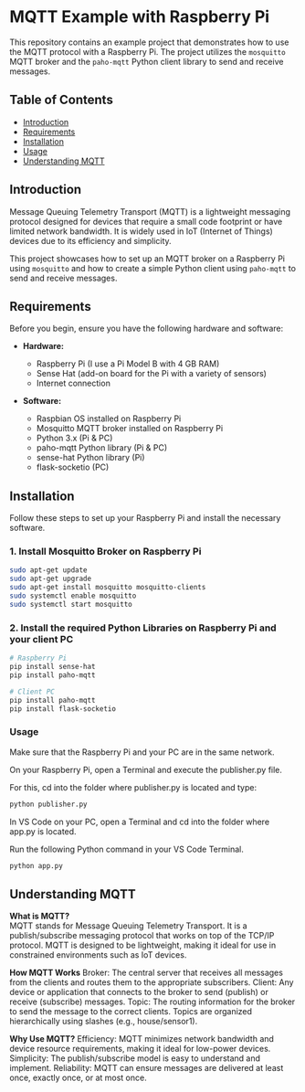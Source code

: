 # MQTT Example with Raspberry Pi

This repository contains an example project that demonstrates how to use the MQTT protocol with a Raspberry Pi. The project utilizes the `mosquitto` MQTT broker and the `paho-mqtt` Python client library to send and receive messages.

## Table of Contents

- [Introduction](#introduction)
- [Requirements](#requirements)
- [Installation](#installation)
- [Usage](#usage)
- [Understanding MQTT](#understanding-mqtt)


## Introduction

Message Queuing Telemetry Transport (MQTT) is a lightweight messaging protocol designed for devices that require a small code footprint or have limited network bandwidth. It is widely used in IoT (Internet of Things) devices due to its efficiency and simplicity.

This project showcases how to set up an MQTT broker on a Raspberry Pi using `mosquitto` and how to create a simple Python client using `paho-mqtt` to send and receive messages.

## Requirements

Before you begin, ensure you have the following hardware and software:

- **Hardware:**
  - Raspberry Pi (I use a Pi Model B with 4 GB RAM)
  - Sense Hat (add-on board for the Pi with a variety of sensors)
  - Internet connection
  
- **Software:**
  - Raspbian OS installed on Raspberry Pi
  - Mosquitto MQTT broker installed on Raspberry Pi
  - Python 3.x (Pi & PC)
  - paho-mqtt Python library (Pi & PC)
  - sense-hat Python library (Pi)
  - flask-socketio (PC)

## Installation

Follow these steps to set up your Raspberry Pi and install the necessary software.

### 1. Install Mosquitto Broker on Raspberry Pi

```bash
sudo apt-get update
sudo apt-get upgrade
sudo apt-get install mosquitto mosquitto-clients
sudo systemctl enable mosquitto
sudo systemctl start mosquitto
```

### 2. Install the required Python Libraries on Raspberry Pi and your client PC

```bash
# Raspberry Pi
pip install sense-hat
pip install paho-mqtt

# Client PC
pip install paho-mqtt
pip install flask-socketio
```

### Usage
Make sure that the Raspberry Pi and your PC are in the same network.

On your Raspberry Pi, open a Terminal and execute the publisher.py file.

For this, cd into the folder where publisher.py is located and type:

```bash
python publisher.py
```

In VS Code on your PC, open a Terminal and cd into the folder where app.py is located.

Run the following Python command in your VS Code Terminal.

```bash
python app.py
```

## Understanding MQTT

**What is MQTT?**  
MQTT stands for Message Queuing Telemetry Transport. It is a publish/subscribe messaging protocol that works on top of the TCP/IP protocol. MQTT is designed to be lightweight, making it ideal for use in constrained environments such as IoT devices.

**How MQTT Works**
Broker: The central server that receives all messages from the clients and routes them to the appropriate subscribers.
Client: Any device or application that connects to the broker to send (publish) or receive (subscribe) messages.
Topic: The routing information for the broker to send the message to the correct clients. Topics are organized hierarchically using slashes (e.g., house/sensor1).

**Why Use MQTT?** 
Efficiency: MQTT minimizes network bandwidth and device resource requirements, making it ideal for low-power devices.
Simplicity: The publish/subscribe model is easy to understand and implement.
Reliability: MQTT can ensure messages are delivered at least once, exactly once, or at most once.